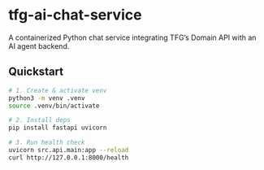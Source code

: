 # tfg-ai-chat-service

A containerized Python chat service integrating TFG’s Domain API with an AI agent backend.

## Quickstart

```bash
# 1. Create & activate venv
python3 -m venv .venv
source .venv/bin/activate

# 2. Install deps
pip install fastapi uvicorn

# 3. Run health check
uvicorn src.api.main:app --reload
curl http://127.0.0.1:8000/health